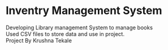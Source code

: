 <h1>Inventry Management System</h1>
Developing Library management System to manage books<br>
Used CSV files to store data and use in project.<br>
Project By Krushna Tekale
